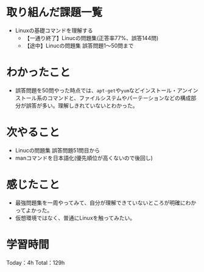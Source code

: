 # 取り組んだ課題一覧
- Linuxの基礎コマンドを理解する
	- 【一通り終了】Linucの問題集(正答率77%、誤答144問)
	- 【途中】Linucの問題集 誤答問題1〜50問まで

# わかったこと
- 誤答問題を50問やった時点では、`apt-get`や`yum`などインストール・アンインストール系のコマンドと、ファイルシステムやパーテーションなどの構成部分が誤答が多い。理解しきれていないとわかった。

# 次やること
- Linucの問題集 誤答問題51問目から
- manコマンドを日本語化(優先順位が高くないので後回し)

# 感じたこと
- 最強問題集を一周やってみて、自分が理解できていないところが明確にわかってよかった。
- 仮想環境ではなく、普通にLinuxを触ってみたい。

# 学習時間
Today：4h Total：129h
